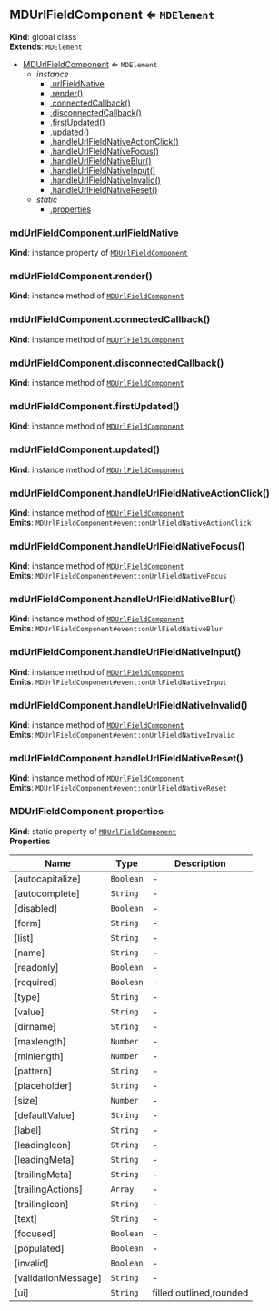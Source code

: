 <a name="MDUrlFieldComponent"></a>

## MDUrlFieldComponent ⇐ <code>MDElement</code>

**Kind**: global class  
**Extends**: <code>MDElement</code>

-   [MDUrlFieldComponent](#MDUrlFieldComponent) ⇐ <code>MDElement</code>
    -   _instance_
        -   [.urlFieldNative](#MDUrlFieldComponent+urlFieldNative)
        -   [.render()](#MDUrlFieldComponent+render)
        -   [.connectedCallback()](#MDUrlFieldComponent+connectedCallback)
        -   [.disconnectedCallback()](#MDUrlFieldComponent+disconnectedCallback)
        -   [.firstUpdated()](#MDUrlFieldComponent+firstUpdated)
        -   [.updated()](#MDUrlFieldComponent+updated)
        -   [.handleUrlFieldNativeActionClick()](#MDUrlFieldComponent+handleUrlFieldNativeActionClick)
        -   [.handleUrlFieldNativeFocus()](#MDUrlFieldComponent+handleUrlFieldNativeFocus)
        -   [.handleUrlFieldNativeBlur()](#MDUrlFieldComponent+handleUrlFieldNativeBlur)
        -   [.handleUrlFieldNativeInput()](#MDUrlFieldComponent+handleUrlFieldNativeInput)
        -   [.handleUrlFieldNativeInvalid()](#MDUrlFieldComponent+handleUrlFieldNativeInvalid)
        -   [.handleUrlFieldNativeReset()](#MDUrlFieldComponent+handleUrlFieldNativeReset)
    -   _static_
        -   [.properties](#MDUrlFieldComponent.properties)

<a name="MDUrlFieldComponent+urlFieldNative"></a>

### mdUrlFieldComponent.urlFieldNative

**Kind**: instance property of [<code>MDUrlFieldComponent</code>](#MDUrlFieldComponent)  
<a name="MDUrlFieldComponent+render"></a>

### mdUrlFieldComponent.render()

**Kind**: instance method of [<code>MDUrlFieldComponent</code>](#MDUrlFieldComponent)  
<a name="MDUrlFieldComponent+connectedCallback"></a>

### mdUrlFieldComponent.connectedCallback()

**Kind**: instance method of [<code>MDUrlFieldComponent</code>](#MDUrlFieldComponent)  
<a name="MDUrlFieldComponent+disconnectedCallback"></a>

### mdUrlFieldComponent.disconnectedCallback()

**Kind**: instance method of [<code>MDUrlFieldComponent</code>](#MDUrlFieldComponent)  
<a name="MDUrlFieldComponent+firstUpdated"></a>

### mdUrlFieldComponent.firstUpdated()

**Kind**: instance method of [<code>MDUrlFieldComponent</code>](#MDUrlFieldComponent)  
<a name="MDUrlFieldComponent+updated"></a>

### mdUrlFieldComponent.updated()

**Kind**: instance method of [<code>MDUrlFieldComponent</code>](#MDUrlFieldComponent)  
<a name="MDUrlFieldComponent+handleUrlFieldNativeActionClick"></a>

### mdUrlFieldComponent.handleUrlFieldNativeActionClick()

**Kind**: instance method of [<code>MDUrlFieldComponent</code>](#MDUrlFieldComponent)  
**Emits**: <code>MDUrlFieldComponent#event:onUrlFieldNativeActionClick</code>  
<a name="MDUrlFieldComponent+handleUrlFieldNativeFocus"></a>

### mdUrlFieldComponent.handleUrlFieldNativeFocus()

**Kind**: instance method of [<code>MDUrlFieldComponent</code>](#MDUrlFieldComponent)  
**Emits**: <code>MDUrlFieldComponent#event:onUrlFieldNativeFocus</code>  
<a name="MDUrlFieldComponent+handleUrlFieldNativeBlur"></a>

### mdUrlFieldComponent.handleUrlFieldNativeBlur()

**Kind**: instance method of [<code>MDUrlFieldComponent</code>](#MDUrlFieldComponent)  
**Emits**: <code>MDUrlFieldComponent#event:onUrlFieldNativeBlur</code>  
<a name="MDUrlFieldComponent+handleUrlFieldNativeInput"></a>

### mdUrlFieldComponent.handleUrlFieldNativeInput()

**Kind**: instance method of [<code>MDUrlFieldComponent</code>](#MDUrlFieldComponent)  
**Emits**: <code>MDUrlFieldComponent#event:onUrlFieldNativeInput</code>  
<a name="MDUrlFieldComponent+handleUrlFieldNativeInvalid"></a>

### mdUrlFieldComponent.handleUrlFieldNativeInvalid()

**Kind**: instance method of [<code>MDUrlFieldComponent</code>](#MDUrlFieldComponent)  
**Emits**: <code>MDUrlFieldComponent#event:onUrlFieldNativeInvalid</code>  
<a name="MDUrlFieldComponent+handleUrlFieldNativeReset"></a>

### mdUrlFieldComponent.handleUrlFieldNativeReset()

**Kind**: instance method of [<code>MDUrlFieldComponent</code>](#MDUrlFieldComponent)  
**Emits**: <code>MDUrlFieldComponent#event:onUrlFieldNativeReset</code>  
<a name="MDUrlFieldComponent.properties"></a>

### MDUrlFieldComponent.properties

**Kind**: static property of [<code>MDUrlFieldComponent</code>](#MDUrlFieldComponent)  
**Properties**

| Name                | Type                 | Description             |
| ------------------- | -------------------- | ----------------------- |
| [autocapitalize]    | <code>Boolean</code> | -                       |
| [autocomplete]      | <code>String</code>  | -                       |
| [disabled]          | <code>Boolean</code> | -                       |
| [form]              | <code>String</code>  | -                       |
| [list]              | <code>String</code>  | -                       |
| [name]              | <code>String</code>  | -                       |
| [readonly]          | <code>Boolean</code> | -                       |
| [required]          | <code>Boolean</code> | -                       |
| [type]              | <code>String</code>  | -                       |
| [value]             | <code>String</code>  | -                       |
| [dirname]           | <code>String</code>  | -                       |
| [maxlength]         | <code>Number</code>  | -                       |
| [minlength]         | <code>Number</code>  | -                       |
| [pattern]           | <code>String</code>  | -                       |
| [placeholder]       | <code>String</code>  | -                       |
| [size]              | <code>Number</code>  | -                       |
| [defaultValue]      | <code>String</code>  | -                       |
| [label]             | <code>String</code>  | -                       |
| [leadingIcon]       | <code>String</code>  | -                       |
| [leadingMeta]       | <code>String</code>  | -                       |
| [trailingMeta]      | <code>String</code>  | -                       |
| [trailingActions]   | <code>Array</code>   | -                       |
| [trailingIcon]      | <code>String</code>  | -                       |
| [text]              | <code>String</code>  | -                       |
| [focused]           | <code>Boolean</code> | -                       |
| [populated]         | <code>Boolean</code> | -                       |
| [invalid]           | <code>Boolean</code> | -                       |
| [validationMessage] | <code>String</code>  | -                       |
| [ui]                | <code>String</code>  | filled,outlined,rounded |
